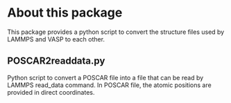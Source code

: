 # About this package
This package provides a python script to convert the structure files used by LAMMPS and VASP to each other.


## POSCAR2readdata.py
Python script to convert a POSCAR file into a file that can be read by LAMMPS read_data command.
In POSCAR file, the atomic positions are provided in direct coordinates. 

## 
